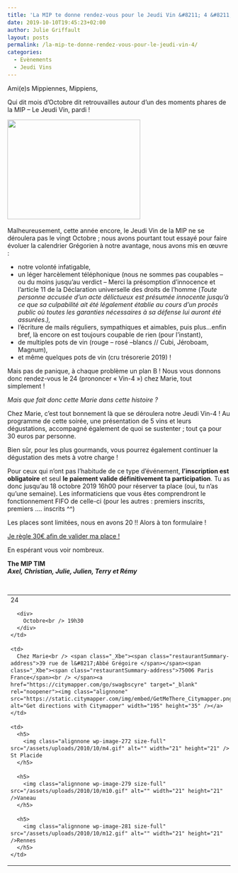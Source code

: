 ```yaml
---
title: 'La MIP te donne rendez-vous pour le Jeudi Vin &#8211; 4 &#8211; !'
date: 2019-10-10T19:45:23+02:00
author: Julie Griffault
layout: posts
permalink: /la-mip-te-donne-rendez-vous-pour-le-jeudi-vin-4/
categories:
  - Evènements
  - Jeudi Vins
---
```

Ami(e)s Mippiennes, Mippiens,

Qui dit mois d’Octobre dit retrouvailles autour d’un des moments phares de la MIP – Le Jeudi Vin, pardi !

<img class="size-medium wp-image-5114 aligncenter" src="/assets/uploads/2019/10/IMG_20181026_000215-300x225.jpg" alt="" width="300" height="225" srcset="/assets/uploads/2019/10/IMG_20181026_000215-300x225.jpg 300w, /assets/uploads/2019/10/IMG_20181026_000215-768x576.jpg 768w, /assets/uploads/2019/10/IMG_20181026_000215-1024x768.jpg 1024w, /assets/uploads/2019/10/IMG_20181026_000215-700x525.jpg 700w, /assets/uploads/2019/10/IMG_20181026_000215.jpg 2016w" sizes="(max-width: 300px) 100vw, 300px" /> 

Malheureusement, cette année encore, le Jeudi Vin de la MIP ne se déroulera pas le vingt Octobre ; nous avons pourtant tout essayé pour faire évoluer la calendrier Grégorien à notre avantage, nous avons mis en œuvre :

  * notre volonté infatigable,
  * un léger harcèlement téléphonique (nous ne sommes pas coupables &#8211; ou du moins jusqu’au verdict – Merci la présomption d’innocence et l’article 11 de la Déclaration universelle des droits de l&#8217;homme (_Toute personne accusée d&#8217;un acte délictueux est présumée innocente jusqu&#8217;à ce que sa culpabilité ait été légalement établie au cours d&#8217;un procès public où toutes les garanties nécessaires à sa défense lui auront été assurées.),_
  * l’écriture de mails réguliers, sympathiques et aimables, puis plus…enfin bref, là encore on est toujours coupable de rien (pour l’instant),
  * de multiples pots de vin (rouge – rosé –blancs // Cubi, Jéroboam, Magnum),
  * et même quelques pots de vin (cru trésorerie 2019) !

Mais pas de panique, à chaque problème un plan B ! Nous vous donnons donc rendez-vous le 24 (prononcer « Vin-4 ») chez Marie, tout simplement !

_Mais que fait donc cette Marie dans cette histoire ?_ 

Chez Marie, c’est tout bonnement là que se déroulera notre Jeudi Vin-4 ! Au programme de cette soirée, une présentation de 5 vins et leurs dégustations, accompagné également de quoi se sustenter ; tout ça pour 30 euros par personne.

Bien sûr, pour les plus gourmands, vous pourrez également continuer la dégustation des mets à votre charge !

Pour ceux qui n&#8217;ont pas l&#8217;habitude de ce type d&#8217;événement, **l&#8217;inscription est obligatoire** et seul **le paiement valide définitivement ta participation**. Tu as donc jusqu&#8217;au 18 octobre 2019 16h00 pour réserver ta place (oui, tu n&#8217;as qu&#8217;une semaine). Les informaticiens que vous êtes comprendront le fonctionnement FIFO de celle-ci (pour les autres : premiers inscrits, premiers &#8230;. inscrits ^^)

Les places sont limitées, nous en avons 20 !! Alors à ton formulaire !

[Je règle 30€ afin de valider ma place !](https://www.helloasso.com/associations/mip/evenements/jeudi-vin-2)

En espérant vous voir nombreux.

**The MIP TIM**  
**_Axel, Christian, Julie, Julien, Terry et Rémy_**

&nbsp;

<table width="659">
  <tr>
    <td>
      <div>
        24
      </div>
      
      <div>
        Octobre<br /> 19h30
      </div>
    </td>
    
    <td>
      Chez Marie<br /> <span class="_Xbe"><span class="restaurantSummary-address">39 rue de l&#8217;Abbé Grégoire </span></span><span class="_Xbe"><span class="restaurantSummary-address">75006 Paris France</span><br /> </span><a href="https://citymapper.com/go/swagbscyre" target="_blank" rel="noopener"><img class="alignnone" src="https://static.citymapper.com/img/embed/GetMeThere_Citymapper.png" alt="Get directions with Citymapper" width="195" height="35" /></a>
    </td>
    
    <td>
      <h5>
        <img class="alignnone wp-image-272 size-full" src="/assets/uploads/2010/10/m4.gif" alt="" width="21" height="21" />  St Placide
      </h5>
      
      <h5>
        <img class="alignnone wp-image-279 size-full" src="/assets/uploads/2010/10/m10.gif" alt="" width="21" height="21" />Vaneau
      </h5>
      
      <h5>
        <img class="alignnone wp-image-281 size-full" src="/assets/uploads/2010/10/m12.gif" alt="" width="21" height="21" />Rennes
      </h5>
    </td>
  </tr>
</table>

&nbsp;
